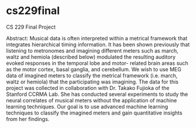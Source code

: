 # cs229final
CS 229 Final Project 

Abstract:
  Musical data is often interpreted within a metrical framework that integrates hierarchical timing information. It has been shown previously that listening to metronomes and imagining different meters such as march, waltz and hemiola (described below) modulated the resulting auditory evoked responses in the temporal lobe and motor- related brain areas such as the motor cortex, basal ganglia, and cerebellum.
  We wish to use MEG data of imagined meters to classify the metrical framework (i.e. march, waltz or hemiola) that the participating was imagining. The data for this project was collected in collaboration with Dr. Takako Fujioka of the Stanford CCRMA Lab. She has conducted several experiments to study the neural correlates of musical meters without the application of machine learning techniques. Our goal is to use advanced machine learning techniques to classify the imagined meters and gain quantitative insights from her findings.

